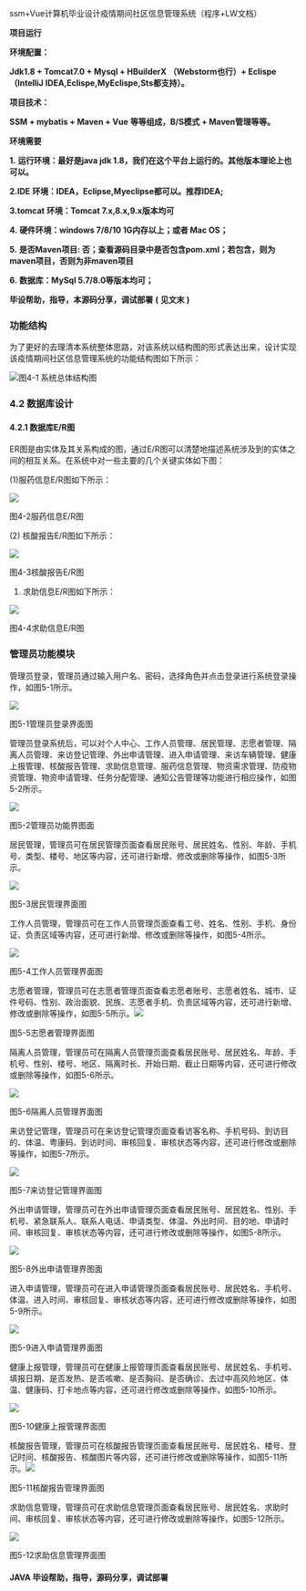 ssm+Vue计算机毕业设计疫情期间社区信息管理系统（程序+LW文档）

**项目运行**

**环境配置：**

**Jdk1.8 + Tomcat7.0 + Mysql + HBuilderX** **（Webstorm也行）+ Eclispe（IntelliJ
IDEA,Eclispe,MyEclispe,Sts都支持）。**

**项目技术：**

**SSM + mybatis + Maven + Vue** **等等组成，B/S模式 + Maven管理等等。**

**环境需要**

**1.** **运行环境：最好是java jdk 1.8，我们在这个平台上运行的。其他版本理论上也可以。**

**2.IDE** **环境：IDEA，Eclipse,Myeclipse都可以。推荐IDEA;**

**3.tomcat** **环境：Tomcat 7.x,8.x,9.x版本均可**

**4.** **硬件环境：windows 7/8/10 1G内存以上；或者 Mac OS；**

**5.** **是否Maven项目: 否；查看源码目录中是否包含pom.xml；若包含，则为maven项目，否则为非maven项目**

**6.** **数据库：MySql 5.7/8.0等版本均可；**

**毕设帮助，指导，本源码分享，调试部署** **(** **见文末** **)**

### 功能结构

为了更好的去理清本系统整体思路，对该系统以结构图的形式表达出来，设计实现该疫情期间社区信息管理系统的功能结构图如下所示：

![](./res/6394a08465dc4bbfa1c1622119270919.png)图4-1 系统总体结构图

### 4.2 数据库设计

####  4.2.1 数据库E/R图

ER图是由实体及其关系构成的图，通过E/R图可以清楚地描述系统涉及到的实体之间的相互关系。在系统中对一些主要的几个关键实体如下图：

(1)服药信息E/R图如下所示：

![](./res/858ac0f1901a43bbb600105cd6fc63bc.png)

图4-2服药信息E/R图

(2) 核酸报告E/R图如下所示：

![](./res/005c72b0eb924ed09161da60902b7ca0.png)

图4-3核酸报告E/R图

  1. 求助信息E/R图如下所示： 

![](./res/a94d100ca2e14bd1b3467a7fd8771335.png)

图4-4求助信息E/R图

### 管理员功能模块

管理员登录，管理员通过输入用户名、密码，选择角色并点击登录进行系统登录操作，如图5-1所示。

![](./res/d54a1286ec9945e09c9562d87dc1e409.png)

图5-1管理员登录界面图

管理员登录系统后，可以对个人中心、工作人员管理、居民管理、志愿者管理、隔离人员管理、来访登记管理、外出申请管理、进入申请管理、来访车辆管理、健康上报管理、核酸报告管理、求助信息管理、服药信息管理、物资需求管理、防疫物资管理、物资申请管理、任务分配管理、通知公告管理等功能进行相应操作，如图5-2所示。

![](./res/e271248ba71e4cebb9f73ed566b51cf4.png)

图5-2管理员功能界图面

居民管理，管理员可在居民管理页面查看居民账号、居民姓名、性别、年龄、手机号、类型、楼号、地区等内容，还可进行新增、修改或删除等操作，如图5-3所示。

![](./res/d69b55a7e8ef414c9819747ff71251ed.png)

图5-3居民管理界面图

工作人员管理，管理员可在工作人员管理页面查看工号、姓名、性别、手机、身份证、负责区域等内容，还可进行新增、修改或删除等操作，如图5-4所示。

![](./res/9f15c10d32954cf493f4b6fc10805d19.png)

图5-4工作人员管理界面图

志愿者管理，管理员可在志愿者管理页面查看志愿者账号、志愿者姓名、城市、证件号码、性别、政治面貌、民族、志愿者手机、负责区域等内容，还可进行新增、修改或删除等操作，如图5-5所示。![](./res/c63e2e78a1704249bae063bf20755d9f.png)

图5-5志愿者管理界面图

隔离人员管理，管理员可在隔离人员管理页面查看居民账号、居民姓名、年龄、手机号、性别、楼号、地区、隔离时长、开始日期、截止日期等内容，还可进行修改或删除等操作，如图5-6所示。

![](./res/93f8ef7e4b2b45edaa2648d30c2759e4.png)

图5-6隔离人员管理界面图

来访登记管理，管理员可在来访登记管理页面查看访客名称、手机号码、到访目的、体温、粤康码、到访时间、审核回复、审核状态等内容，还可进行修改或删除等操作，如图5-7所示。

![](./res/60339499a15f4a88ad461c8bd064e44f.png)

图5-7来访登记管理界面图

外出申请管理，管理员可在外出申请管理页面查看居民账号、居民姓名、性别、手机号、紧急联系人、联系人电话、申请类型、体温、外出时间、目的地、申请时间、审核回复、审核状态等内容，还可进行修改或删除等操作，如图5-8所示。

![](./res/e07dd3f278404434b8fdd9715d0478c6.png)

图5-8外出申请管理界图面

进入申请管理，管理员可在进入申请管理页面查看居民账号、居民姓名、手机号、体温、进入时间、审核回复、审核状态等内容，还可进行修改或删除等操作，如图5-9所示。

![](./res/fec1cdc253924f0babd7df575b2aa237.png)

图5-9进入申请管理界面图

健康上报管理，管理员可在健康上报管理页面查看居民账号、居民姓名、手机号、填报日期、是否发热、是否咳嗽、是否胸闷、是否确诊、去过中高风险地区、体温、健康码、打卡地点等内容，还可进行修改或删除等操作，如图5-10所示。

![](./res/1f7703b1beb44ea19c20291e63e33a47.png)

图5-10健康上报管理界面图

核酸报告管理，管理员可在核酸报告管理页面查看居民账号、居民姓名、楼号、登记时间、核酸报告、核酸图片等内容，还可进行修改或删除等操作，如图5-11所示。![](./res/44712a60c12f40ca8446c9393501a6d0.png)

图5-11核酸报告管理界面图

求助信息管理，管理员可在求助信息管理页面查看居民账号、居民姓名、求助时间、审核回复、审核状态等内容，还可进行修改或删除等操作，如图5-12所示。

![](./res/36650bf043524475a0b0201ec31d4fce.png)

图5-12求助信息管理界面图

#### **JAVA** **毕设帮助，指导，源码分享，调试部署**

